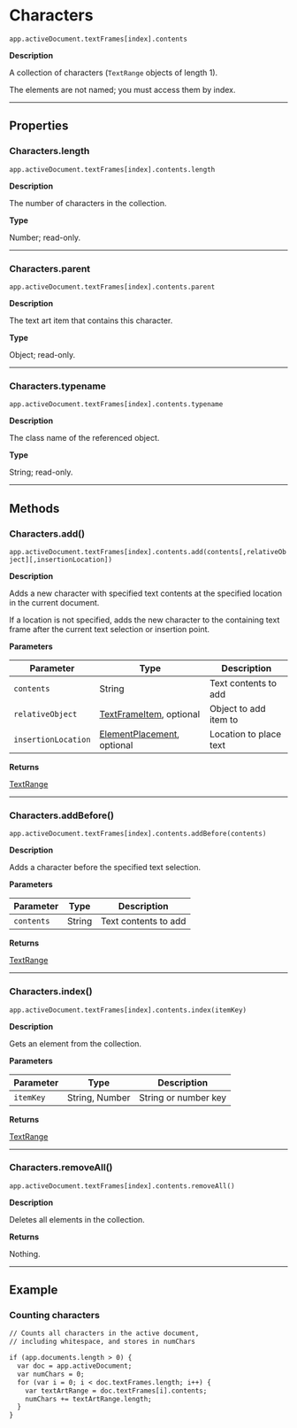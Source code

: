 <a id="jsobjref-characters"></a>

# Characters

`app.activeDocument.textFrames[index].contents`

**Description**

A collection of characters (`TextRange` objects of length 1).

The elements are not named; you must access them by index.

---

## Properties

<a id="jsobjref-characters-length"></a>

### Characters.length

`app.activeDocument.textFrames[index].contents.length`

**Description**

The number of characters in the collection.

**Type**

Number; read-only.

---

<a id="jsobjref-characters-parent"></a>

### Characters.parent

`app.activeDocument.textFrames[index].contents.parent`

**Description**

The text art item that contains this character.

**Type**

Object; read-only.

---

<a id="jsobjref-characters-typename"></a>

### Characters.typename

`app.activeDocument.textFrames[index].contents.typename`

**Description**

The class name of the referenced object.

**Type**

String; read-only.

---

## Methods

<a id="jsobjref-characters-add"></a>

### Characters.add()

`app.activeDocument.textFrames[index].contents.add(contents[,relativeObject][,insertionLocation])`

**Description**

Adds a new character with specified text contents at the specified location in the current document.

If a location is not specified, adds the new character to the containing text frame after the current text selection or insertion point.

**Parameters**

| Parameter           | Type                                                                                               | Description            |
|---------------------|----------------------------------------------------------------------------------------------------|------------------------|
| `contents`          | String                                                                                             | Text contents to add   |
| `relativeObject`    | [TextFrameItem](TextFrameItem.md#jsobjref-textframeitem), optional                                 | Object to add item to  |
| `insertionLocation` | [ElementPlacement](scripting-constants.md#jsobjref-scripting-constants-elementplacement), optional | Location to place text |

**Returns**

[TextRange](TextRange.md#jsobjref-textrange)

---

<a id="jsobjref-characters-addbefore"></a>

### Characters.addBefore()

`app.activeDocument.textFrames[index].contents.addBefore(contents)`

**Description**

Adds a character before the specified text selection.

**Parameters**

| Parameter   | Type   | Description          |
|-------------|--------|----------------------|
| `contents`  | String | Text contents to add |

**Returns**

[TextRange](TextRange.md#jsobjref-textrange)

---

<a id="jsobjref-characters-index"></a>

### Characters.index()

`app.activeDocument.textFrames[index].contents.index(itemKey)`

**Description**

Gets an element from the collection.

**Parameters**

| Parameter   | Type           | Description          |
|-------------|----------------|----------------------|
| `itemKey`   | String, Number | String or number key |

**Returns**

[TextRange](TextRange.md#jsobjref-textrange)

---

<a id="jsobjref-characters-removeall"></a>

### Characters.removeAll()

`app.activeDocument.textFrames[index].contents.removeAll()`

**Description**

Deletes all elements in the collection.

**Returns**

Nothing.

---

## Example

### Counting characters

```default
// Counts all characters in the active document,
// including whitespace, and stores in numChars

if (app.documents.length > 0) {
  var doc = app.activeDocument;
  var numChars = 0;
  for (var i = 0; i < doc.textFrames.length; i++) {
    var textArtRange = doc.textFrames[i].contents;
    numChars += textArtRange.length;
  }
}
```
